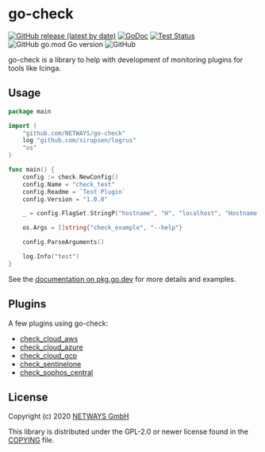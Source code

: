 go-check
========

[![GitHub release (latest by date)](https://img.shields.io/github/v/release/NETWAYS/go-check?label=version)](https://github.com/NETWAYS/go-check/releases)
[![GoDoc](https://img.shields.io/static/v1?label=godoc&message=reference&color=blue)](https://pkg.go.dev/github.com/NETWAYS/go-check)
[![Test Status](https://github.com/NETWAYS/go-check/workflows/Go/badge.svg)](https://github.com/NETWAYS/go-check/actions?query=workflow%3AGo)
![GitHub go.mod Go version](https://img.shields.io/github/go-mod/go-version/NETWAYS/go-check)
![GitHub](https://img.shields.io/github/license/NETWAYS/go-check?color=green)

go-check is a library to help with development of monitoring plugins for tools like Icinga.

## Usage

```go
package main

import (
	"github.com/NETWAYS/go-check"
	log "github.com/sirupsen/logrus"
	"os"
)

func main() {
	config := check.NewConfig()
	config.Name = "check_test"
	config.Readme = `Test Plugin`
	config.Version = "1.0.0"

	_ = config.FlagSet.StringP("hostname", "H", "localhost", "Hostname to check")

	os.Args = []string{"check_example", "--help"}

	config.ParseArguments()

	log.Info("test")
}
```

See the [documentation on pkg.go.dev](https://pkg.go.dev/github.com/NETWAYS/go-check) for more details and examples.

## Plugins

A few plugins using go-check:

* [check_cloud_aws](https://github.com/NETWAYS/check_cloud_aws)
* [check_cloud_azure](https://github.com/NETWAYS/check_cloud_azure)
* [check_cloud_gcp](https://github.com/NETWAYS/check_cloud_gcp)
* [check_sentinelone](https://github.com/NETWAYS/check_sentinelone)
* [check_sophos_central](https://github.com/NETWAYS/check_sophos_central)

## License

Copyright (c) 2020 [NETWAYS GmbH](mailto:info@netways.de)

This library is distributed under the GPL-2.0 or newer license found in the [COPYING](./COPYING)
file.
